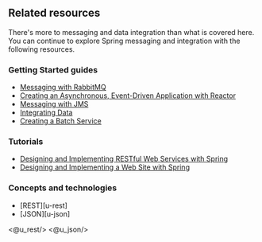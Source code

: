 ## Related resources

There's more to messaging and data integration than what is covered here. You can continue to explore Spring messaging and integration with the following resources.

### Getting Started guides

* [Messaging with RabbitMQ][gs-messaging-rabbitmq]
* [Creating an Asynchronous, Event-Driven Application with Reactor][gs-messaging-reactor]
* [Messaging with JMS][gs-messaging-jms]
* [Integrating Data][gs-integration]
* [Creating a Batch Service][gs-batch-processing]

[gs-messaging-rabbitmq]: /guides/gs/messaging-rabbitmq/
[gs-messaging-reactor]: /guides/gs/messaging-reactor/
[gs-messaging-jms]: /guides/gs/messaging-jms/
[gs-integration]: /guides/gs/integration/
[gs-batch-processing]: /guides/gs/batch-processing/

### Tutorials

* [Designing and Implementing RESTful Web Services with Spring][tut-rest]
* [Designing and Implementing a Web Site with Spring][tut-web]

[tut-rest]: /guides/tutorials/rest
[tut-web]: /guides/tutorials/web

### Concepts and technologies

* [REST][u-rest]
* [JSON][u-json]

<@u_rest/>
<@u_json/>
